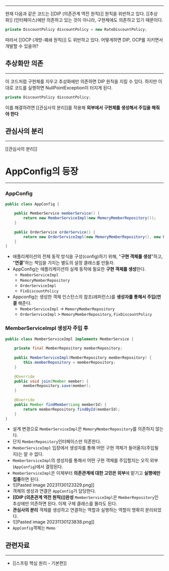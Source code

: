 
---
현재 다음과 같은 코드는 [[DIP (의존관계 역전 원칙)]] 원칙을 위반하고 있다. [[추상화]] (인터페이스)에만 의존하고 있는 것이 아니라, 구현체에도 의존하고 있기 때문이다.
```java
private DiscountPolicy discountPolicy = new RateDiscountPolicy;
```

따라서 [[OCP (개방-폐쇄 원칙)]] 도 위반하고 있다. 어떻게하면 DIP, OCP를 지키면서 개발할 수 있을까?

## 추상화만 의존
---
이 코드처럼 구현체를 지우고 추상화에만 의존하면 DIP 원칙을 지킬 수 있다.
하지만 이대로 코드를 실행하면 NullPointException이 터지게 된다.
```java
private DiscountPolicy discountPolicy;
```

이를 해결하려면 [[관심사의 분리]]를 적용해 **외부에서 구현체를 생성해서 주입을 해줘야 한다**

## 관심사의 분리
---
[[관심사의 분리]]

# AppConfig의 등장
---
### AppConfig
```java
public class AppConfig {  
  
    public MemberService memberService() {  
        return new MemberServiceImpl(new MemoryMemberRepository());  
    }  
  
    public OrderService orderService() {  
        return new OrderServiceImpl(new MemoryMemberRepository(), new FixDiscountPolicy());  
    }  
}
```
- 애플리케이션의 전체 동작 방식을 구성(config)하기 위해, "**구현 객체를 생성**"하고, "**연결**"하는 책임을 가지는 별도의 설정 클래스를 만들자.
- AppConfig는 애플리케이션의 실제 동작에 필요한 **구현 객체를 생성**한다.
	- `MemberServiceImpl`
	- `MemoryMemberRepository`
	- `OrderServiceImpl`
	- `FixDiscountPolicy`
- Appconfig는 생성한 객체 인스턴스의 참조(레퍼런스)를 **생성자를 통해서 주입(연결** 해준다.
	- `MemberServiceImpl` -> `MemoryMemberRepository`
	- `OrderServiceImpl` > `MemoryMemberRepository`, `FixDiscountPolicy`

### MemberServiceImpl 생성자 주입 후
```java
public class MemberServiceImpl implements MemberService {  
  
    private final MemberRepository memberRepository;  
  
    public MemberServiceImpl(MemberRepository memberRepository) {  
        this.memberRepository = memberRepository;  
    }  
  
    @Override  
    public void join(Member member) {  
        memberRepository.save(member);  
    }  
  
    @Override  
    public Member findMember(Long memberId) {  
        return memberRepository.findById(memberId);  
    }  
}
```
- 설계 변경으로 `MemberServiceImpl`은 `MemoryMemberRepository`를 의존하지 않는다.
- 단지 `MemberRepository`인터페이스만 의존한다.
- `MemberServiceImpl` 입장에서 생성자를 통해 어떤 구현 객체가 들어올지(주입될지)는 알 수 없다.
- `MemberServiceImpl`의 생성자를 통해서 어떤 구현 객체를 주입할지는 오직 외부(`AppConfig`)에서 결정된다.
- `MemberServiceImpl`은 이제부터 **의존관계에 대한 고민은 외부**에 맡기고 **실행에만 집중**하면 된다.
- ![[Pasted image 20231130123329.png]]
- 객체의 생성과 연결은 `AppConfig`가 담당한다.
- **[[DIP (의존관계 역전 원칙)]]완성** `MemberServiceImpl`은 `MemberRepository`인 추상에만 의존하면 된다. 이제 구체 클래스를 몰라도 된다.
- **관심사의 분리** 객체를 생성하고 연결하는 역할과 실행하는 역할이 명확히 분리되었다.
- ![[Pasted image 20231130123838.png]]
- `AppConfig`객체는 `Memo`
## 관련자료
---
- [[스프링 핵심 원리 - 기본편]]
	
